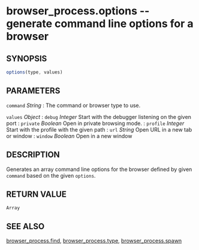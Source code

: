 # browser_process.options -- generate command line options for a browser

## SYNOPSIS

```js
options(type, values)
```

## PARAMETERS

`command` *String*
:   The command or browser type to use.

`values` *Object*
:   `debug` *Integer*
    Start with the debugger listening on the given port
:   `private` *Boolean*
    Open in private browsing mode.
:   `profile` *Integer*
    Start with the profile with the given path
:   `url` *String*
    Open URL in a new tab or window
:   `window` *Boolean*
    Open in a new window

## DESCRIPTION

Generates an array command line options for the browser defined by given `command` based on the given `options`.

## RETURN VALUE

`Array`

## SEE ALSO

[browser_process.find](browser_process.find.3.md),
[browser_process.type](browser_process.type.3.md),
[browser_process.spawn](browser_process.spawn.3.md)
